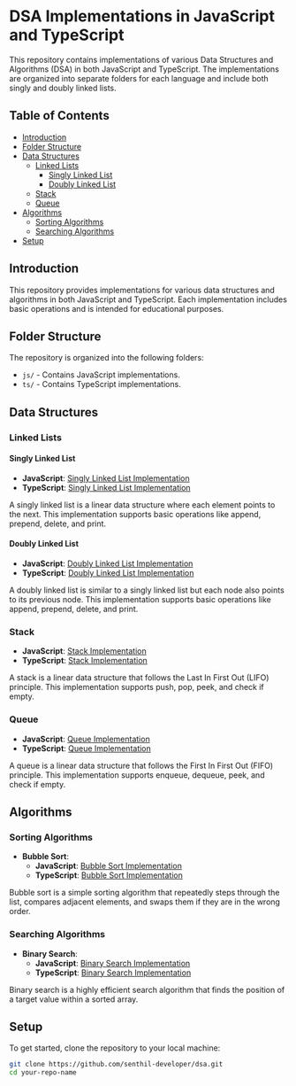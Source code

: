 # DSA Implementations in JavaScript and TypeScript

This repository contains implementations of various Data Structures and Algorithms (DSA) in both JavaScript and TypeScript. The implementations are organized into separate folders for each language and include both singly and doubly linked lists.

## Table of Contents

- [Introduction](#introduction)
- [Folder Structure](#folder-structure)
- [Data Structures](#data-structures)
  - [Linked Lists](#linked-lists)
    - [Singly Linked List](#singly-linked-list)
    - [Doubly Linked List](#doubly-linked-list)
  - [Stack](#stack)
  - [Queue](#queue)
- [Algorithms](#algorithms)
  - [Sorting Algorithms](#sorting-algorithms)
  - [Searching Algorithms](#searching-algorithms)
- [Setup](#setup)

## Introduction

This repository provides implementations for various data structures and algorithms in both JavaScript and TypeScript. Each implementation includes basic operations and is intended for educational purposes.

## Folder Structure

The repository is organized into the following folders:

- `js/` - Contains JavaScript implementations.
- `ts/` - Contains TypeScript implementations.

## Data Structures

### Linked Lists

#### Singly Linked List

- **JavaScript**: [Singly Linked List Implementation](js/singly-linked-list.js)
- **TypeScript**: [Singly Linked List Implementation](ts/singly-linked-list.ts)

A singly linked list is a linear data structure where each element points to the next. This implementation supports basic operations like append, prepend, delete, and print.

#### Doubly Linked List

- **JavaScript**: [Doubly Linked List Implementation](js/doubly-linked-list.js)
- **TypeScript**: [Doubly Linked List Implementation](ts/doubly-linked-list.ts)

A doubly linked list is similar to a singly linked list but each node also points to its previous node. This implementation supports basic operations like append, prepend, delete, and print.

### Stack

- **JavaScript**: [Stack Implementation](js/stack.js)
- **TypeScript**: [Stack Implementation](ts/stack.ts)

A stack is a linear data structure that follows the Last In First Out (LIFO) principle. This implementation supports push, pop, peek, and check if empty.

### Queue

- **JavaScript**: [Queue Implementation](js/queue.js)
- **TypeScript**: [Queue Implementation](ts/queue.ts)

A queue is a linear data structure that follows the First In First Out (FIFO) principle. This implementation supports enqueue, dequeue, peek, and check if empty.

## Algorithms

### Sorting Algorithms

- **Bubble Sort**:
  - **JavaScript**: [Bubble Sort Implementation](js/bubble-sort.js)
  - **TypeScript**: [Bubble Sort Implementation](ts/bubble-sort.ts)

Bubble sort is a simple sorting algorithm that repeatedly steps through the list, compares adjacent elements, and swaps them if they are in the wrong order.

### Searching Algorithms

- **Binary Search**:
  - **JavaScript**: [Binary Search Implementation](js/binary-search.js)
  - **TypeScript**: [Binary Search Implementation](ts/binary-search.ts)

Binary search is a highly efficient search algorithm that finds the position of a target value within a sorted array.

## Setup

To get started, clone the repository to your local machine:

```bash
git clone https://github.com/senthil-developer/dsa.git
cd your-repo-name
```
